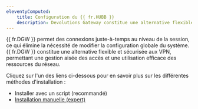 ```yaml
---
eleventyComputed:
    title: Configuration du {{ fr.HUBB }}
    description: Devolutions Gateway constitue une alternative flexible et sécurisée aux VPN, permettant une gestion aisée des accès et une utilisation efficace des ressources du réseau.
---
```

{{ fr.DGW }} permet des connexions juste-à-temps au niveau de la session, ce qui élimine la nécessité de modifier la configuration globale du système. {{ fr.DGW }} constitue une alternative flexible et sécurisée aux VPN, permettant une gestion aisée des accès et une utilisation efficace des ressources du réseau.  

Cliquez sur l'un des liens ci-dessous pour en savoir plus sur les différentes méthodes d'installation :  

* Installer avec un script (recommandé) 
* [Installation manuelle (expert)](/fr/hub/dgw/hub-business-configuration/install-manually/) 